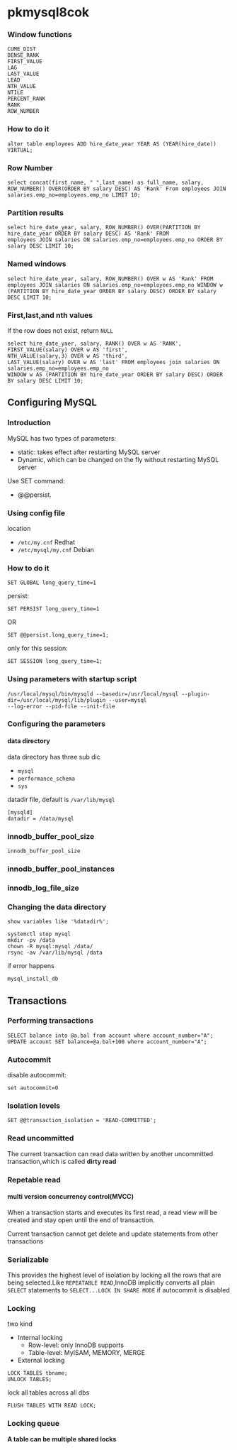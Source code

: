 # pkmysql8cok
### Window functions
```
CUME_DIST
DENSE_RANK
FIRST_VALUE
LAG
LAST_VALUE
LEAD
NTH_VALUE
NTILE
PERCENT_RANK
RANK
ROW_NUMBER
```
### How to do it
```
alter table employees ADD hire_date_year YEAR AS (YEAR(hire_date)) VIRTUAL;
```

### Row Number
```
select concat(first_name, " ",last_name) as full_name, salary, ROW_NUMBER() OVER(ORDER BY salary DESC) AS 'Rank' From employees JOIN
salaries.emp_no=employees.emp_no LIMIT 10;
```

### Partition results
```
select hire_date_year, salary, ROW_NUMBER() OVER(PARTITION BY hire_date_year ORDER BY salary DESC) AS 'Rank' FROM
employees JOIN salaries ON salaries.emp_no=employees.emp_no ORDER BY salary DESC LIMIT 10;
```

### Named windows
```
select hire_date_year, salary, ROW_NUMBER() OVER w AS 'Rank' FROM
employees JOIN salaries ON salaries.emp_no=employees.emp_no WINDOW w (PARTITION BY hire_date_year ORDER BY salary DESC) ORDER BY salary DESC LIMIT 10;
```

### First,last,and nth values
If the row does not exist, return `NULL`
```
select hire_date_yaer, salary, RANK() OVER w AS 'RANK',
FIRST_VALUE(salary) OVER w AS 'first',
NTH_VALUE(salary,3) OVER w AS 'third',
LAST_VALUE(salary) OVER w AS 'last' FROM employees join salaries ON salaries.emp_no=employees.emp_no
WINDOW w AS (PARTITION BY hire_date_year ORDER BY salary DESC) ORDER BY salary DESC LIMIT 10;
```


## Configuring MySQL
### Introduction
MySQL has two types of parameters:
- static: takes effect after restarting MySQL server
- Dynamic, which can be changed on the fly without restarting MySQL server

Use SET command:
- @@persist.

### Using config file
location
- `/etc/my.cnf`  Redhat
- `/etc/mysql/my.cnf`  Debian


### How to do it

```
SET GLOBAL long_query_time=1
```
persist:
```
SET PERSIST long_query_time=1
```

OR
```
SET @@persist.long_query_time=1;
```
only for this session:
```
SET SESSION long_query_time=1;
```


### Using parameters with startup script
```
/usr/local/mysql/bin/mysqld --basedir=/usr/local/mysql --plugin-dir=/usr/local/mysql/lib/plugin --user=mysql
--log-error --pid-file --init-file
```

### Configuring the parameters
#### data directory
data directory has three sub dic
- `mysql`
- `performance_schema`
- `sys`

datadir file, default is ```/var/lib/mysql```
```
[mysqld]
datadir = /data/mysql
```

### innodb_buffer_pool_size
```
innodb_buffer_pool_size
```

### innodb_buffer_pool_instances

### innodb_log_file_size

### Changing the data directory
```
show variables like '%datadir%';
```
```
systemctl stop mysql
mkdir -pv /data
chown -R mysql:mysql /data/
rsync -av /var/lib/mysql /data
```
if error happens
```
mysql_install_db
```


## Transactions
### Performing transactions
```
SELECT balance into @a.bal from account where account_number="A";
UPDATE account SET balance=@a.bal+100 where account_number="A";
```
### Autocommit
disable autocommit:
```
set autocommit=0
```

### Isolation levels
```
SET @@transaction_isolation = 'READ-COMMITTED';
```


### Read uncommitted
The current transaction can read data written by another uncommitted transaction,which is called __dirty read__

### Repetable read
#### multi version concurrency control(MVCC)
When a transaction starts and executes its first read, a read view will be created and stay open until the end of transaction.

Current transaction cannot get delete and update statements from other transactions


### Serializable
This provides the highest level of isolation by locking all the rows that are being selected.Like ```REPEATABLE READ```,InnoDB implicitly converts all plain ```SELECT``` statements to ```SELECT...LOCK IN SHARE MODE``` if autocommit is disabled


### Locking
two kind
- Internal locking
  - Row-level: only InnoDB supports
  - Table-level: MyISAM, MEMORY, MERGE
- External locking

```
LOCK TABLES tbname;
UNLOCK TABLES;
```
lock all tables across all dbs
```
FLUSH TABLES WITH READ LOCK;
```
### Locking queue
__A table can be multiple shared locks__
